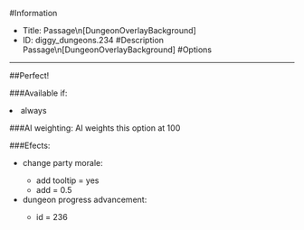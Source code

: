 #Information
 - Title: Passage\n[DungeonOverlayBackground]
 - ID: diggy_dungeons.234
#Description
Passage\n[DungeonOverlayBackground]
#Options

___
##Perfect!

###Available if:
<li>always</li>

###AI weighting:
AI weights this option at 100


###Efects:<ul><li>change party morale:</li><ul><li>add tooltip = yes</li><li>add = 0.5</li></ul><li>dungeon progress advancement:</li><ul><li>id = 236</li></ul></ul>
